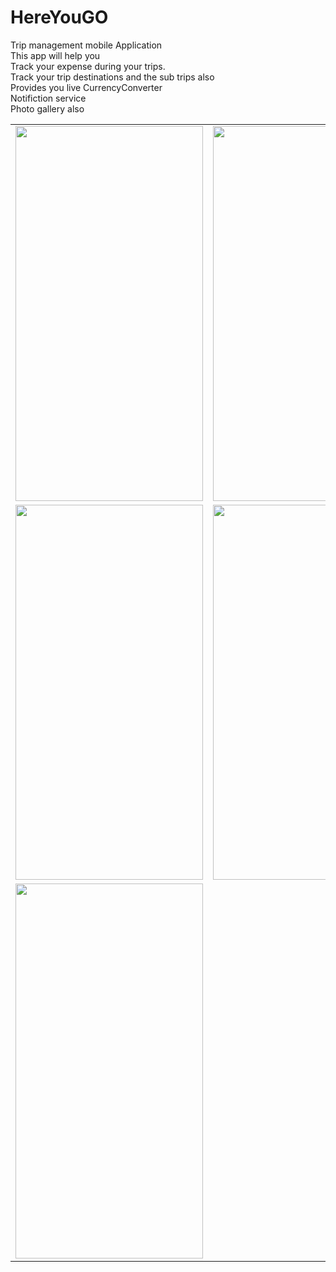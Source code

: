 # HereYouGO
Trip management mobile Application 
<br> This app will help you <br>
Track your expense during your trips.
<br> Track your trip destinations and the sub trips also
<br> Provides you live CurrencyConverter
<br> Notifiction service 
<br> Photo gallery also


<table>
  <tr>
    <td><img src="https://user-images.githubusercontent.com/64483403/114293002-435caa00-9ab0-11eb-98ef-9156e5a5ea6a.jpeg" width="300" height="600"></td>
    <td><img src="https://user-images.githubusercontent.com/64483403/114293005-49528b00-9ab0-11eb-9fab-4ceef31ba8cf.jpeg" width="300" height="600"></td>
    <td><img src="https://user-images.githubusercontent.com/64483403/114293007-54a5b680-9ab0-11eb-99a7-1b3779eb3782.jpeg" width="300" height="600"></td>
  </tr>
   <tr>
    <td><img src="https://user-images.githubusercontent.com/64483403/114293012-58d1d400-9ab0-11eb-9046-f309ce669cb7.jpeg" width="300" height="600"></td>
    <td><img src="https://user-images.githubusercontent.com/64483403/114293015-5cfdf180-9ab0-11eb-97be-e59edc202f51.jpeg" width="300" height="600"></td>
    <td><img src="https://user-images.githubusercontent.com/64483403/114293017-60917880-9ab0-11eb-981f-027930a25fdc.jpeg" width="300" height="600"></td>
  </tr>
  <tr>
    <td><img src="https://user-images.githubusercontent.com/64483403/114293019-65562c80-9ab0-11eb-9868-3176d6f2442d.jpeg" width="300" height="600"></td>
  </tr>
</table>
